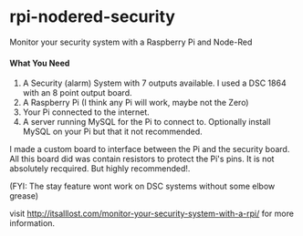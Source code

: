 # rpi-nodered-security
Monitor your security system with a Raspberry Pi and Node-Red

#### What You Need
1. A Security (alarm) System with 7 outputs available. I used a DSC 1864 with an 8 point output board.
2. A Raspberry Pi (I think any Pi will work, maybe not the Zero)
3. Your Pi connected to the internet.
4. A server running MySQL for the Pi to connect to. Optionally install MySQL on your Pi but that it not recommended.
  
I made a custom board to interface between the Pi and the security board. All this board did was contain resistors to protect the Pi's pins. It is not absolutely recquired. But highly recommended!.

(FYI: The stay feature wont work on DSC systems without some elbow grease)

visit http://itsalllost.com/monitor-your-security-system-with-a-rpi/ for more information.
